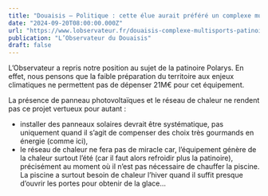 ```yaml
---
title: "Douaisis – Politique : cette élue aurait préféré un complexe multisports plutôt qu’une patinoire"
date: "2024-09-20T08:00:00.000Z"
url: "https://www.lobservateur.fr/douaisis-complexe-multisports-patinoire-ecolo/"
publication: "L’Observateur du Douaisis"
draft: false
---
```


L’Observateur a repris notre position au sujet de la patinoire Polarys. En effet, nous pensons que la faible préparation du territoire aux enjeux climatiques ne permettent pas de dépenser 21M€ pour cet équipement.

La présence de panneau photovoltaïques et le réseau de chaleur ne rendent pas ce projet vertueux pour autant :
- installer des panneaux solaires devrait être systématique, pas uniquement quand il s’agit de compenser des choix très gourmands en énergie (comme ici),
- le réseau de chaleur ne fera pas de miracle car, l’équipement génère de la chaleur surtout l’été (car il faut alors refroidir plus la patinoire), précisément au moment où il n’est pas nécessaire de chauffer la piscine. La piscine a surtout besoin de chaleur l’hiver quand il suffit presque d’ouvrir les portes pour obtenir de la glace…
